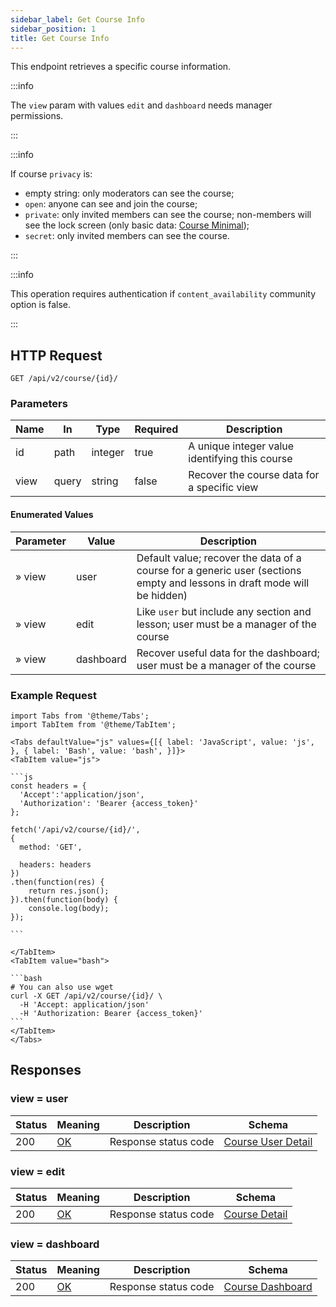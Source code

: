 ```yaml
---
sidebar_label: Get Course Info
sidebar_position: 1
title: Get Course Info
---
```


This endpoint retrieves a specific course information.

:::info

The `view` param with values `edit` and `dashboard` needs manager permissions.

:::

:::info

If course `privacy` is:

- empty string: only moderators can see the course;
- `open`: anyone can see and join the course;
- `private`: only invited members can see the course; non-members will see the lock screen (only basic
  data: [Course Minimal](/docs/apireference/v2/schemas/course_minimal));
- `secret`: only invited members can see the course.

:::

:::info

This operation requires authentication if `content_availability` community option is false.

:::

## HTTP Request

`GET /api/v2/course/{id}/`

### Parameters

| Name | In    | Type    | Required | Description                                    |
|------|-------|---------|----------|------------------------------------------------|
| id   | path  | integer | true     | A unique integer value identifying this course |
| view | query | string  | false    | Recover the course data for a specific view    |

#### Enumerated Values

| Parameter | Value     | Description                                                                                                              |
|-----------|-----------|--------------------------------------------------------------------------------------------------------------------------|
| » view    | user      | Default value; recover the data of a course for a generic user (sections empty and lessons in draft mode will be hidden) |
| » view    | edit      | Like `user` but include any section and lesson; user must be a manager of the course                                     |
| » view    | dashboard | Recover useful data for the dashboard; user must be a manager of the course                                              |

### Example Request

````mdx-code-block
import Tabs from '@theme/Tabs';
import TabItem from '@theme/TabItem';

<Tabs defaultValue="js" values={[{ label: 'JavaScript', value: 'js', }, { label: 'Bash', value: 'bash', }]}>
<TabItem value="js">

```js
const headers = {
  'Accept':'application/json',
  'Authorization': 'Bearer {access_token}'
};

fetch('/api/v2/course/{id}/',
{
  method: 'GET',

  headers: headers
})
.then(function(res) {
    return res.json();
}).then(function(body) {
    console.log(body);
});

```

</TabItem>
<TabItem value="bash">

```bash
# You can also use wget
curl -X GET /api/v2/course/{id}/ \
  -H 'Accept: application/json'
  -H 'Authorization: Bearer {access_token}'
```
</TabItem>
</Tabs>
````

## Responses

### view = user

| Status | Meaning                                                 | Description          | Schema                                                                 |
|--------|---------------------------------------------------------|----------------------|------------------------------------------------------------------------|
| 200    | [OK](https://tools.ietf.org/html/rfc7231#section-6.3.1) | Response status code | [Course User Detail](/docs/apireference/v2/schemas/course_user_detail) |

### view = edit

| Status | Meaning                                                 | Description          | Schema                                                       |
|--------|---------------------------------------------------------|----------------------|--------------------------------------------------------------|
| 200    | [OK](https://tools.ietf.org/html/rfc7231#section-6.3.1) | Response status code | [Course Detail](/docs/apireference/v2/schemas/course_detail) |

### view = dashboard

| Status | Meaning                                                 | Description          | Schema                                                             |
|--------|---------------------------------------------------------|----------------------|--------------------------------------------------------------------|
| 200    | [OK](https://tools.ietf.org/html/rfc7231#section-6.3.1) | Response status code | [Course Dashboard](/docs/apireference/v2/schemas/course_dashboard) |
